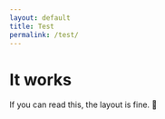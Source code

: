 ```yaml
---
layout: default
title: Test
permalink: /test/
---
```


# It works
If you can read this, the layout is fine. 🎉
